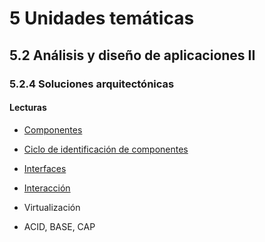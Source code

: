 # 5 Unidades temáticas

## 5.2 Análisis y diseño de aplicaciones II

### 5.2.4 Soluciones arquitectónicas

#### Lecturas

* [Componentes](/4_Conceptos/4_Componente.md)

* [Ciclo de identificación de
  componentes](/2_Tecnicas_y_herramientas/2_2_2_Ciclo_identificacion_componentes.md)

* [Interfaces](/4_Conceptos/4_Interfaz.md)

* [Interacción](/4_Conceptos/4_Interaccion.md)

* Virtualización

* ACID, BASE, CAP

<!-- TBD. Incluir la parte III de Bass
Virtualización
Computación en la nube y distribuida
Sistemas móviles -->
<!-- Formas de comunicación y workflow -->
